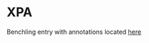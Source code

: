 # XPA 

Benchling entry with annotations located [here](https://benchling.com/s/seq-OZUTSJZt7lvNWohrzHgl?m=slm-g9ouxQhzFjbkGL8NAjU2)